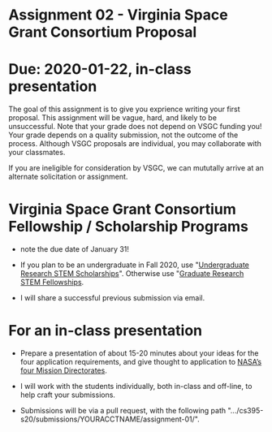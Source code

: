# Assignment 02 - Virginia Space Grant Consortium Proposal

# Due: 2020-01-22, in-class presentation 

The goal of this assignment is to give you exprience writing your first proposal.  This assignment will be vague, hard, and likely to be unsuccessful.  Note that your grade does not depend on VSGC funding you!  Your grade depends on a quality submission, not the outcome of the process.  Although VSGC proposals are individual, you may collaborate with your classmates.  

If you are ineligible for consideration by VSGC, we can mututally arrive at an alternate solicitation or assignment.  

# Virginia Space Grant Consortium Fellowship / Scholarship Programs 

* note the due date of January 31!

* If you plan to be an undergraduate in Fall 2020, use "[Undergraduate Research STEM Scholarships](http://vsgc.odu.edu/undergraduatescholarships/)".  Otherwise use "[Graduate Research STEM Fellowships](http://vsgc.odu.edu/graduatefellowships/).

* I will share a successful previous submission via email.  

# For an in-class presentation

* Prepare a presentation of about 15-20 minutes about your ideas for the four application requirements, and give thought to application to [NASA’s four Mission Directorates](http://www.nasa.gov/offices/education/missions/).

* I will work with the students individually, both in-class and off-line, to help craft your submissions.  

* Submissions will be via a pull request, with the following path ".../cs395-s20/submissions/YOURACCTNAME/assignment-01/".  
